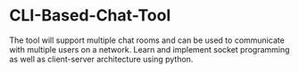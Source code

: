 # CLI-Based-Chat-Tool
The tool will support multiple chat rooms and can be used to communicate with multiple users on a network.
Learn and implement socket programming as well as client-server architecture using python. 
